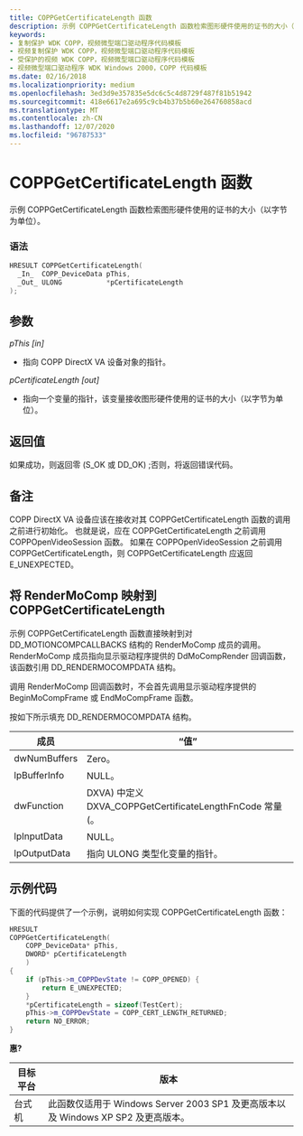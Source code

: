 ```yaml
---
title: COPPGetCertificateLength 函数
description: 示例 COPPGetCertificateLength 函数检索图形硬件使用的证书的大小（以字节为单位）。
keywords:
- 复制保护 WDK COPP，视频微型端口驱动程序代码模板
- 视频复制保护 WDK COPP，视频微型端口驱动程序代码模板
- 受保护的视频 WDK COPP，视频微型端口驱动程序代码模板
- 视频微型端口驱动程序 WDK Windows 2000，COPP 代码模板
ms.date: 02/16/2018
ms.localizationpriority: medium
ms.openlocfilehash: 3ed3d9e357835e5dc6c5c4d8729f487f81b51942
ms.sourcegitcommit: 418e6617e2a695c9cb4b37b5b60e264760858acd
ms.translationtype: MT
ms.contentlocale: zh-CN
ms.lasthandoff: 12/07/2020
ms.locfileid: "96787533"
---
```

# <a name="coppgetcertificatelength-function"></a>COPPGetCertificateLength 函数

示例 COPPGetCertificateLength 函数检索图形硬件使用的证书的大小（以字节为单位）。

### <a name="syntax"></a>语法

```cpp
HRESULT COPPGetCertificateLength(
  _In_  COPP_DeviceData pThis,
  _Out_ ULONG           *pCertificateLength
);
```

## <a name="parameters"></a>参数

*pThis [in]*

* 指向 COPP DirectX VA 设备对象的指针。

*pCertificateLength [out]*

* 指向一个变量的指针，该变量接收图形硬件使用的证书的大小（以字节为单位）。

## <a name="return-value"></a>返回值

如果成功，则返回零 (S_OK 或 DD_OK) ;否则，将返回错误代码。

## <a name="remarks"></a>备注

COPP DirectX VA 设备应该在接收对其 COPPGetCertificateLength 函数的调用之前进行初始化。 也就是说，应在 COPPGetCertificateLength 之前调用 COPPOpenVideoSession 函数。 如果在 COPPOpenVideoSession 之前调用 COPPGetCertificateLength，则 COPPGetCertificateLength 应返回 E_UNEXPECTED。

## <a name="mapping-rendermocomp-to-coppgetcertificatelength"></a>将 RenderMoComp 映射到 COPPGetCertificateLength

示例 COPPGetCertificateLength 函数直接映射到对 DD_MOTIONCOMPCALLBACKS 结构的 RenderMoComp 成员的调用。 RenderMoComp 成员指向显示驱动程序提供的 DdMoCompRender 回调函数，该函数引用 DD_RENDERMOCOMPDATA 结构。

调用 RenderMoComp 回调函数时，不会首先调用显示驱动程序提供的 BeginMoCompFrame 或 EndMoCompFrame 函数。

按如下所示填充 DD_RENDERMOCOMPDATA 结构。

| 成员 | “值” |
| -- | -- |
| dwNumBuffers | Zero。 |
| lpBufferInfo | NULL。 |
| dwFunction | DXVA) 中定义 DXVA_COPPGetCertificateLengthFnCode 常量 (。 |
| lpInputData | NULL。 |
| lpOutputData | 指向 ULONG 类型化变量的指针。 |

## <a name="example-code"></a>示例代码

下面的代码提供了一个示例，说明如何实现 COPPGetCertificateLength 函数：

```cpp
HRESULT
COPPGetCertificateLength(
    COPP_DeviceData* pThis,
    DWORD* pCertificateLength
    )
{
    if (pThis->m_COPPDevState != COPP_OPENED) {
        return E_UNEXPECTED;
    }
    *pCertificateLength = sizeof(TestCert);
    pThis->m_COPPDevState = COPP_CERT_LENGTH_RETURNED;
    return NO_ERROR;
}
```

**惠?**

| 目标平台 | 版本 |
| -- | -- |
| 台式机 | 此函数仅适用于 Windows Server 2003 SP1 及更高版本以及 Windows XP SP2 及更高版本。 |



